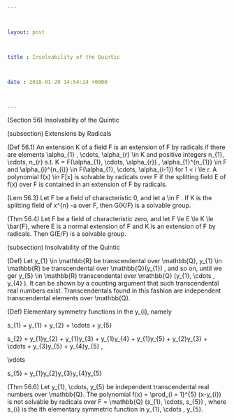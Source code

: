 ```yaml
---



layout: post



title : Insolvability of the Quintic



date : 2018-01-20 14:54:24 +0900



---
```


(Section 56) Insolvability of the Quintic

(subsection) Extensions by Radicals

(Def 56.1) An extension K of a field F is an extension of F by radicals if there are elements \alpha_{1} , \cdots, \alpha_{r} \in K and positive integers n_{1}, \cdots, n_{r} s.t. K = F(\alpha_{1}, \cdots, \alpha_{r}) , \alpha_{1}^{n_{1}} \in F and \alpha_{i}^{n_{i}} \in F(\alpha_{1}, \cdots, \alpha_{i-1}) for 1 < i \le r. A polynomial f(x) \in F[x] is solvable by radicals over F if the splitting field E of f(x) over F is contained in an extension of F by radicals.

(Lem 56.3) Let F be a field of characteristic 0, and let a \in F . If K is the splitting field of x^{n} -a over F, then G(K/F) is a solvable group.

(Thm 56.4) Let F be a field of characteristic zero, and let F \le E \le K \le \bar{F}, where E is a normal extension of F and K is an extension of F by radicals. Then G(E/F) is a solvable group.

(subsection) Insolvability of the Quintic

(Def) Let y_{1} \in \mathbb{R} be transcendental over \mathbb{Q}, y_{1} \in \mathbb{R} be transcendental over \mathbb{Q}(y_{1}) , and so on, until we ger y_{5} \in \mathbb{R} transcendental over \mathbb{Q} (y_{1}, \cdots , y_{4} ). It can be shown by a counting argument that such transcendental real numbers exist. Transcendentals found in this fashion are independent transcendental elements over \mathbb{Q}. 

(Def) Elementary symmetry functions in the y_{i}, namely

s_{1} = y_{1} + y_{2} + \cdots + y_{5}

s_{2} = y_{1}y_{2} + y_{1}y_{3} + y_{1}y_{4} + y_{1}y_{5} + y_{2}y_{3} + \cdots + y_{3}y_{5} + y_{4}y_{5} , 

\vdots

s_{5} = y_{1}y_{2}y_{3}y_{4}y_{5}

(Thm 56.6) Let y_{1}, \cdots, y_{5} be independent transcendental real numbers over \mathbb{Q}. The polynomial f(x) = \prod_{i = 1}^{5} (x-y_{i}) is not solvable by radicals over F = \mathbb{Q} (s_{1}, \cdots, s_{5}) , where s_{i} is the ith elementary symmetric function in y_{1}, \cdots , y_{5}.



